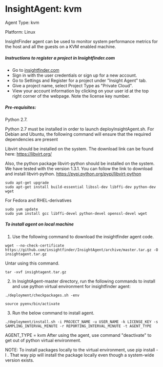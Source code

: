 # InsightAgent: kvm
Agent Type: kvm

Platform: Linux

InsightFinder agent can be used to monitor system performance metrics for the host and all the guests on a KVM enabled machine.

##### Instructions to register a project in Insightfinder.com
- Go to [insightfinder.com](https://insightfinder.com/)
- Sign in with the user credentials or sign up for a new account.
- Go to Settings and Register for a project under "Insight Agent" tab.
- Give a project name, select Project Type as "Private Cloud".
- View your account information by clicking on your user id at the top right corner of the webpage. Note the license key number.

##### Pre-requisites:
Python 2.7.

Python 2.7 must be installed in order to launch deployInsightAgent.sh. For Debian and Ubuntu, the following command will ensure that the required dependencies are present

Libvirt should be installed on the system. The download link can be found here:
https://libvirt.org/
 
Also, the python package libvirt-python should be installed on the system. We have tested with the version 1.3.1. You can follow the link to download and install libvirt-python.
https://pypi.python.org/pypi/libvirt-python

```
sudo apt-get upgrade
sudo apt-get install build-essential libssl-dev libffi-dev python-dev wget
```
For Fedora and RHEL-derivatives
```
sudo yum update
sudo yum install gcc libffi-devel python-devel openssl-devel wget
```

##### To install agent on local machine
1) Use the following command to download the insightfinder agent code.
```
wget --no-check-certificate https://github.com/insightfinder/InsightAgent/archive/master.tar.gz -O insightagent.tar.gz
```
Untar using this command.
```
tar -xvf insightagent.tar.gz
```

2) In InsightAgent-master directory, run the following commands to install and use python virtual environment for insightfinder agent:
```
./deployment/checkpackages.sh -env
```
```
source pyenv/bin/activate
```

3) Run the below command to install agent.
```
./deployment/install.sh -i PROJECT_NAME -u USER_NAME -k LICENSE_KEY -s SAMPLING_INTERVAL_MINUTE -r REPORTING_INTERVAL_MINUTE -t AGENT_TYPE
```
AGENT_TYPE = kvm
After using the agent, use command "deactivate" to get out of python virtual environment.

NOTE: To install packages locally to the virtual environment, use pip install -I <package-name>. That way pip will install the package locally even though a system-wide version exists.
